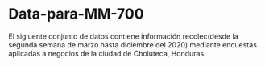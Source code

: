 # Data-para-MM-700

El sigiuente conjunto de datos contiene información recolec(desde la segunda semana de marzo hasta diciembre del 2020) mediante encuestas aplicadas a negocios de la ciudad de Choluteca, Honduras.
